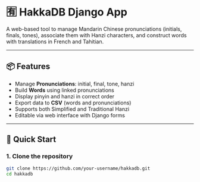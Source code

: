 # 🈶 HakkaDB Django App

A web-based tool to manage Mandarin Chinese pronunciations (initials, finals, tones), associate them with Hanzi characters, and construct words with translations in French and Tahitian.

---

## 📦 Features

- Manage **Pronunciations**: initial, final, tone, hanzi
- Build **Words** using linked pronunciations
- Display pinyin and hanzi in correct order
- Export data to **CSV** (words and pronunciations)
- Supports both Simplified and Traditional Hanzi
- Editable via web interface with Django forms

---

## 🚀 Quick Start

### 1. Clone the repository

```bash
git clone https://github.com/your-username/hakkadb.git
cd hakkadb
```

